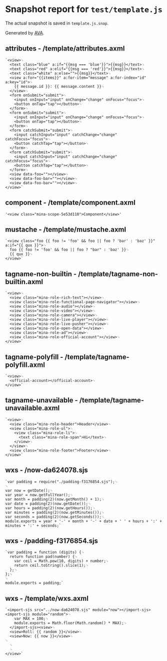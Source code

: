 # Snapshot report for `test/template.js`

The actual snapshot is saved in `template.js.snap`.

Generated by [AVA](https://ava.li).

## attributes - /template/attributes.axml

    `<view>␊
      <text class="blue" a:if="{{msg === 'blue'}}">{{msg}}</text>␊
      <text class="red" a:elif="{{msg === 'red'}}">{{msg}}</text>␊
      <text class="white" a:else="">{{msg}}</text>␊
      <view a:for="{{items}}" a:for-item="message" a:for-index="id" a:key="id">␊
        {{ message.id }}: {{ message.content }}␊
      </view>␊
      <form onSubmit="submit">␊
        <input onInput="input" onChange="change" onFocus="focus">␊
        <button onTap="tap"></button>␊
      </form>␊
      <form onSubmit="submit">␊
        <input onInput="input" onChange="change" onFocus="focus">␊
        <button onTap="tap"></button>␊
      </form>␊
      <form catchSubmit="submit">␊
        <input catchInput="input" catchChange="change" catchFocus="focus">␊
        <button catchTap="tap"></button>␊
      </form>␊
      <form catchSubmit="submit">␊
        <input catchInput="input" catchChange="change" catchFocus="focus">␊
        <button catchTap="tap"></button>␊
      </form>␊
      <view data-foo=""></view>␊
      <view data-foo-bar=""></view>␊
      <view data-foo-bar=""></view>␊
    </view>`

## component - /template/component.axml

    '<view class="mina-scope-5e53d110">Component</view>'

## mustache - /template/mustache.axml

    `<view class="foo {{ foo != 'foo' && foo || foo ? 'bar' : 'baz' }}" a:if="{{ qux }}">␊
      foo {{ foo != 'foo' && foo || foo ? "bar" : 'baz' }}␊
      {{ qux }}␊
    </view>`

## tagname-non-builtin - /template/tagname-non-builtin.axml

    `<view>␊
      <view class="mina-role-rich-text"></view>␊
      <view class="mina-role-functional-page-navigator"></view>␊
      <view class="mina-role-audio"></view>␊
      <view class="mina-role-video"></view>␊
      <view class="mina-role-camera"></view>␊
      <view class="mina-role-live-player"></view>␊
      <view class="mina-role-live-pusher"></view>␊
      <view class="mina-role-open-data"></view>␊
      <view class="mina-role-ad"></view>␊
      <view class="mina-role-official-account"></view>␊
    </view>`

## tagname-polyfill - /template/tagname-polyfill.axml

    `<view>␊
      <official-account></official-account>␊
    </view>`

## tagname-unavailable - /template/tagname-unavailable.axml

    `<view>␊
      <view class="mina-role-header">Header</view>␊
      <view class="mina-role-ul">␊
        <view class="mina-role-li">␊
          <text class="mina-role-span">Hi</text>␊
        </view>␊
      </view>␊
      <view class="mina-role-footer">Footer</view>␊
    </view>`

## wxs - /now-da624078.sjs

    `var padding = require("./padding-f3176854.sjs");␊
    ␊
    var now = getDate();␊
    var year = now.getFullYear();␊
    var month = padding(2)(now.getMonth() + 1);␊
    var date = padding(2)(now.getDate());␊
    var hours = padding(2)(now.getHours());␊
    var minutes = padding(2)(now.getMinutes());␊
    var seconds = padding(2)(now.getSeconds());␊
    module.exports = year + '-' + month + '-' + date + ' ' + hours + ':' + minutes + ':' + seconds;`

## wxs - /padding-f3176854.sjs

    `var padding = function (digits) {␊
      return function pad(number) {␊
        var ceil = Math.pow(10, digits) + number;␊
        return ceil.toString().slice(1);␊
      };␊
    };␊
    ␊
    module.exports = padding;`

## wxs - /template/wxs.axml

    `<import-sjs src="../now-da624078.sjs" module="now"></import-sjs><import-sjs module="random">␊
        var MAX = 100;␊
        module.exports = Math.floor(Math.random() * MAX);␊
      </import-sjs><view>␊
      <view>Roll: {{ random }}</view>␊
      <view>Now: {{ now }}</view>␊
    ␊
      ␊
      ␊
    </view>`
